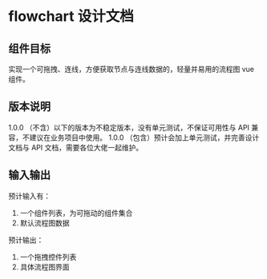 # flowchart 设计文档

## 组件目标

实现一个可拖拽、连线，方便获取节点与连线数据的，轻量并易用的流程图 vue 组件。

## 版本说明

1.0.0 （不含）以下的版本为不稳定版本，没有单元测试，不保证可用性与 API 兼容，不建议在业务项目中使用。
1.0.0 （包含）预计会加上单元测试，并完善设计文档与 API 文档，需要各位大佬一起维护。

## 输入输出

预计输入有：
1. 一个组件列表，为可拖动的组件集合
2. 默认流程图数据

预计输出：
1. 一个拖拽控件列表
2. 具体流程图界面


